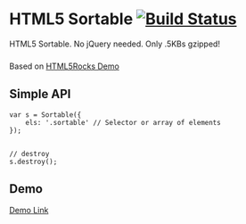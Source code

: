 HTML5 Sortable [![Build Status](https://travis-ci.org/taylorhakes/html5-sortable.svg?branch=master)](https://travis-ci.org/taylorhakes/html5-sortable)
========

HTML5 Sortable. No jQuery needed. Only .5KBs gzipped!

###
Based on [HTML5Rocks Demo](http://www.html5rocks.com/en/tutorials/dnd/basics/)

## Simple API

```
var s = Sortable({
	els: '.sortable' // Selector or array of elements
});


// destroy
s.destroy();
```

## Demo
[Demo Link](http://taylorhakes.github.io/html5-sortable)




